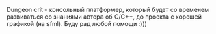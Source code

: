 Dungeon crit - консольный платформер, который будет со временем развиваться со знаниями автора об C/C++, до проекта с хорошей графикой (на sfml).
Буду рад любой помощи :)))
